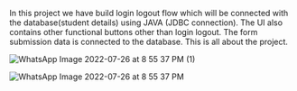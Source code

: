 In this project we have build login logout flow which will be connected with the database(student details) using JAVA (JDBC connection).
The UI also contains other functional buttons other than login logout.
The form submission data is connected to the database.
This is all about the project.













![WhatsApp Image 2022-07-26 at 8 55 37 PM (1)](https://user-images.githubusercontent.com/110029049/181047653-5784e115-661a-4bdf-838b-ce67b33ec9d1.jpeg)

![WhatsApp Image 2022-07-26 at 8 55 37 PM](https://user-images.githubusercontent.com/110029049/181047556-369c3a12-0a64-420c-a803-cde9de1ee934.jpeg)
